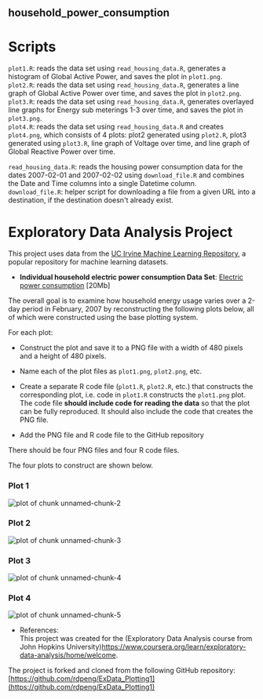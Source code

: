 ## household_power_consumption

# Scripts
`plot1.R`: reads the data set using `read_housing_data.R`, generates a histogram of Global Active Power, and saves the plot in `plot1.png`.  
`plot2.R`: reads the data set using `read_housing_data.R`, generates a line graph of Global Active Power over time, and saves the plot in `plot2.png`.  
`plot3.R`: reads the data set using `read_housing_data.R`, generates overlayed line graphs for Energy sub meterings 1-3 over time, and saves the plot in `plot3.png`.  
`plot4.R`: reads the data set using `read_housing_data.R` and creates `plot4.png`, which consists of 4 plots: plot2 generated using `plot2.R`, plot3 generated using `plot3.R`, line graph of Voltage over time, and line graph of Global Reactive Power over time.  

`read_housing_data.R`: reads the housing power consumption data for the dates 2007-02-01 and 2007-02-02 using `download_file.R` and combines the Date and Time columns into a single Datetime column.  
`download_file.R`: helper script for downloading a file from a given URL into a destination, if the destination doesn't already exist.  

# Exploratory Data Analysis Project
This project uses data from
the <a href="http://archive.ics.uci.edu/ml/">UC Irvine Machine
Learning Repository</a>, a popular repository for machine learning
datasets.
* <b>Individual household
electric power consumption Data Set</b>: <a href="https://d396qusza40orc.cloudfront.net/exdata%2Fdata%2Fhousehold_power_consumption.zip">Electric power consumption</a> [20Mb]

The overall goal is to examine how household energy usage varies over a 2-day period in February, 2007 by reconstructing the following plots below, all of which were constructed using the base plotting system.  

For each plot:

* Construct the plot and save it to a PNG file with a width of 480
pixels and a height of 480 pixels.

* Name each of the plot files as `plot1.png`, `plot2.png`, etc.

* Create a separate R code file (`plot1.R`, `plot2.R`, etc.) that
constructs the corresponding plot, i.e. code in `plot1.R` constructs
the `plot1.png` plot. The code file **should include code for reading
the data** so that the plot can be fully reproduced. It should also
include the code that creates the PNG file.

* Add the PNG file and R code file to the GitHub repository

There should be four PNG files and four R code files.


The four plots to construct are shown below. 


### Plot 1


![plot of chunk unnamed-chunk-2](figure/unnamed-chunk-2.png) 


### Plot 2

![plot of chunk unnamed-chunk-3](figure/unnamed-chunk-3.png) 


### Plot 3

![plot of chunk unnamed-chunk-4](figure/unnamed-chunk-4.png) 


### Plot 4

![plot of chunk unnamed-chunk-5](figure/unnamed-chunk-5.png) 


* References:  
This project was created for the (Exploratory Data Analysis course from John Hopkins University)<https://www.coursera.org/learn/exploratory-data-analysis/home/welcome>.

The project is forked and cloned from the following GitHub repository:
[https://github.com/rdpeng/ExData_Plotting1](https://github.com/rdpeng/ExData_Plotting1)


